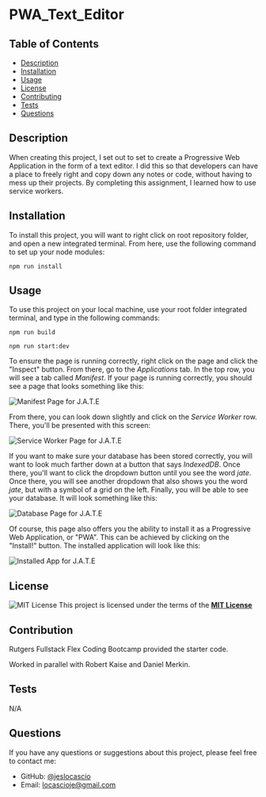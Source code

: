 # PWA_Text_Editor

## Table of Contents
  - [Description](#description)
  - [Installation](#installation)
  - [Usage](#usage)
  - [License](#license)
  - [Contributing](#contributing)
  - [Tests](#tests)
  - [Questions](#questions)

  ## Description
  When creating this project, I set out to set to create a Progressive Web Application in the form of a text editor. I did this so that developers can have a place to freely right and copy down any notes or code, without having to mess up their projects. By completing this assignment, I learned how to use service workers.

 ## Installation
   To install this project, you will want to right click on root repository folder, and open a new integrated terminal. From here, use the following command to set up your node modules:

  ```npm run install```

  
  ## Usage
  To use this project on your local machine, use your root folder integrated terminal, and type in the following commands:
  
  ```npm run build```

  ```npm run start:dev```

 To ensure the page is running correctly, right click on the page and click the "Inspect" button. From there, go to the *Applications* tab. In the top row, you will see a tab called *Manifest*. If your page is running correctly, you should see a page that looks something like this:
 
  ![Manifest Page for J.A.T.E](./client/src/images/Manifest_Page.png)

From there, you can look down slightly and click on the *Service Worker* row. There, you'll be presented with this screen:

  ![Service Worker Page for J.A.T.E](./client/src/images/Service_Worker_Page.png)

If you want to make sure your database has been stored correctly, you will want to look much farther down at a button that says *IndexedDB*. Once there, you'll want to click the dropdown button until you see the word *jate*. Once there, you will see another dropdown that also shows you the word *jate*, but with a symbol of a grid on the left. Finally, you will be able to see your database. It will look something like this:

  ![Database Page for J.A.T.E](./client/src/images/Database_Page.png)


Of course, this page also offers you the ability to install it as a Progressive Web Application, or "PWA". This can be achieved by clicking on the "Install!" button. The installed application will look like this:


  ![Installed App for J.A.T.E](./client/src/images/Installed_App.png)
  
 ## License
 ![MIT License](https://img.shields.io/badge/License-MIT-yellow.svg)
  This project is licensed under the terms of the **[MIT License](https://opensource.org/licenses/MIT)**
  
  ## Contribution
  
Rutgers Fullstack Flex Coding Bootcamp provided the starter code.

Worked in parallel with Robert Kaise and Daniel Merkin.

## Tests
  
  N/A

  ## Questions
  If you have any questions or suggestions about this project, please feel free to contact me:
- GitHub: [@jeslocascio](http://github.com/jeslocascio)
- Email: locascioje@gmail.com

